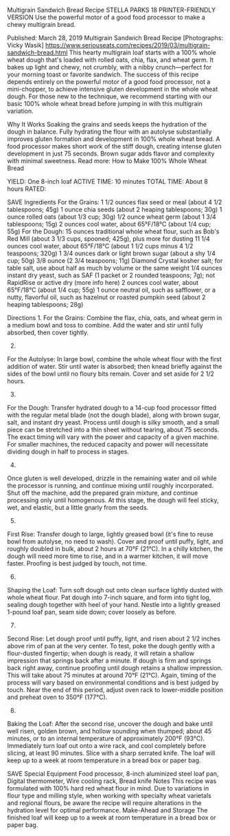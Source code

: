 Multigrain Sandwich Bread Recipe
STELLA PARKS
18     PRINTER-FRIENDLY VERSION
Use the powerful motor of a good food processor to make a chewy multigrain bread.

Published: March 28, 2019
Multigrain Sandwich Bread Recipe
[Photographs: Vicky Wasik]
https://www.seriouseats.com/recipes/2019/03/multigrain-sandwich-bread.html
This hearty multigrain loaf starts with a 100% whole wheat dough that's loaded with rolled oats, chia, flax, and wheat germ. It bakes up light and chewy, not crumbly, with a nibby crunch—perfect for your morning toast or favorite sandwich. The success of this recipe depends entirely on the powerful motor of a good food processor, not a mini-chopper, to achieve intensive gluten development in the whole wheat dough. For those new to the technique, we recommend starting with our basic 100% whole wheat bread before jumping in with this multigrain variation.

Why It Works
Soaking the grains and seeds keeps the hydration of the dough in balance.
Fully hydrating the flour with an autolyse substantially improves gluten formation and development in 100% whole wheat bread.
A food processor makes short work of the stiff dough, creating intense gluten development in just 75 seconds.
Brown sugar adds flavor and complexity with minimal sweetness.
Read more: How to Make 100% Whole Wheat Bread

YIELD:
One 8-inch loaf
ACTIVE TIME:
10 minutes
TOTAL TIME:
About 8 hours
RATED:
    
 SAVE
Ingredients
For the Grains:
1 1/2 ounces flax seed or meal (about 4 1/2 tablespoons; 45g)
1 ounce chia seeds (about 2 heaping tablespoons; 30g)
1 ounce rolled oats (about 1/3 cup; 30g)
1/2 ounce wheat germ (about 1 3/4 tablespoons; 15g)
2 ounces cool water, about 65°F/18°C (about 1/4 cup; 55g)
For the Dough:
15 ounces traditional whole wheat flour, such as Bob's Red Mill (about 3 1/3 cups, spooned; 425g), plus more for dusting
11 1/4 ounces cool water, about 65°F/18°C (about 1 1/2 cups minus 4 1/2 teaspoons; 320g)
1 3/4 ounces dark or light brown sugar (about a shy 1/4 cup; 50g)
3/8 ounce (2 3/4 teaspoons; 11g) Diamond Crystal kosher salt; for table salt, use about half as much by volume or the same weight
1/4 ounces instant dry yeast, such as SAF (1 packet or 2 rounded teaspoons; 7g); not RapidRise or active dry (more info here)
2 ounces cool water, about 65°F/18°C (about 1/4 cup; 55g)
1 ounce neutral oil, such as safflower, or a nutty, flavorful oil, such as hazelnut or roasted pumpkin seed (about 2 heaping tablespoons; 28g)

Directions
1.
For the Grains: Combine the flax, chia, oats, and wheat germ in a medium bowl and toss to combine. Add the water and stir until fully absorbed, then cover tightly.

2.
For the Autolyse: In large bowl, combine the whole wheat flour with the first addition of water. Stir until water is absorbed; then knead briefly against the sides of the bowl until no floury bits remain. Cover and set aside for 2 1/2 hours.

3.
For the Dough: Transfer hydrated dough to a 14-cup food processor fitted with the regular metal blade (not the dough blade), along with brown sugar, salt, and instant dry yeast. Process until dough is silky smooth, and a small piece can be stretched into a thin sheet without tearing, about 75 seconds. The exact timing will vary with the power and capacity of a given machine. For smaller machines, the reduced capacity and power will necessitate dividing dough in half to process in stages.

4.
Once gluten is well developed, drizzle in the remaining water and oil while the processor is running, and continue mixing until roughly incorporated. Shut off the machine, add the prepared grain mixture, and continue processing only until homogenous. At this stage, the dough will feel sticky, wet, and elastic, but a little gnarly from the seeds.

5.
First Rise: Transfer dough to large, lightly greased bowl (it's fine to reuse bowl from autolyse, no need to wash). Cover and proof until puffy, light, and roughly doubled in bulk, about 2 hours at 70°F (21°C). In a chilly kitchen, the dough will need more time to rise, and in a warmer kitchen, it will move faster. Proofing is best judged by touch, not time.

6.
Shaping the Loaf: Turn soft dough out onto clean surface lightly dusted with whole wheat flour. Pat dough into 7-inch square, and form into tight log, sealing dough together with heel of your hand. Nestle into a lightly greased 1-pound loaf pan, seam side down; cover loosely as before.

7.
Second Rise: Let dough proof until puffy, light, and risen about 2 1/2 inches above rim of pan at the very center. To test, poke the dough gently with a flour-dusted fingertip; when dough is ready, it will retain a shallow impression that springs back after a minute. If dough is firm and springs back right away, continue proofing until dough retains a shallow impression. This will take about 75 minutes at around 70°F (21°C). Again, timing of the process will vary based on environmental conditions and is best judged by touch. Near the end of this period, adjust oven rack to lower-middle position and preheat oven to 350°F (177°C).

8.
Baking the Loaf: After the second rise, uncover the dough and bake until well risen, golden brown, and hollow sounding when thumped; about 45 minutes, or to an internal temperature of approximately 200°F (93°C). Immediately turn loaf out onto a wire rack, and cool completely before slicing, at least 90 minutes. Slice with a sharp serrated knife. The loaf will keep up to a week at room temperature in a bread box or paper bag.

 SAVE
Special Equipment
Food processor, 8-inch aluminized steel loaf pan, Digital thermometer, Wire cooling rack, Bread knife
Notes
This recipe was formulated with 100% hard red wheat flour in mind. Due to variations in flour type and milling style, when working with specialty wheat varietals and regional flours, be aware the recipe will require alterations in the hydration level for optimal performance.
Make-Ahead and Storage
The finished loaf will keep up to a week at room temperature in a bread box or paper bag.